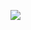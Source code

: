 ![](https://user-images.githubusercontent.com/69598952/93296207-25062880-f7c5-11ea-8968-54935c8d3885.jpg)
